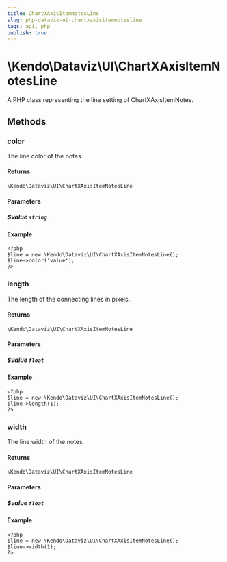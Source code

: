 ```yaml
---
title: ChartXAxisItemNotesLine
slug: php-dataviz-ui-chartxaxisitemnotesline
tags: api, php
publish: true
---
```


# \Kendo\Dataviz\UI\ChartXAxisItemNotesLine

A PHP class representing the line setting of ChartXAxisItemNotes.


## Methods

### color
The line color of the notes.

#### Returns
`\Kendo\Dataviz\UI\ChartXAxisItemNotesLine`

#### Parameters

##### $value `string`



#### Example 
    <?php
    $line = new \Kendo\Dataviz\UI\ChartXAxisItemNotesLine();
    $line->color('value');
    ?>

### length
The length of the connecting lines in pixels.

#### Returns
`\Kendo\Dataviz\UI\ChartXAxisItemNotesLine`

#### Parameters

##### $value `float`



#### Example 
    <?php
    $line = new \Kendo\Dataviz\UI\ChartXAxisItemNotesLine();
    $line->length(1);
    ?>

### width
The line width of the notes.

#### Returns
`\Kendo\Dataviz\UI\ChartXAxisItemNotesLine`

#### Parameters

##### $value `float`



#### Example 
    <?php
    $line = new \Kendo\Dataviz\UI\ChartXAxisItemNotesLine();
    $line->width(1);
    ?>

